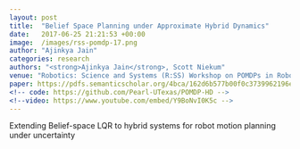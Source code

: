 ```yaml
---
layout: post
title:  "Belief Space Planning under Approximate Hybrid Dynamics"
date:   2017-06-25 21:21:53 +00:00
image:  /images/rss-pomdp-17.png
author: "Ajinkya Jain"
categories: research
authors: "<strong>Ajinkya Jain</strong>, Scott Niekum"
venue: "Robotics: Science and Systems (R:SS) Workshop on POMDPs in Robotics"
paper: https://pdfs.semanticscholar.org/4bca/162d6b577b00f0c3739962196eed7383a376.pdf
<!-- code: https://github.com/Pearl-UTexas/POMDP-HD -->
<!--video: https://www.youtube.com/embed/Y9BoNvI0K5c -->
---
```

Extending Belief-space LQR to hybrid systems for robot motion planning under uncertainty
